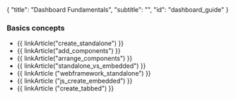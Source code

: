 <meta>
{
	"title": "Dashboard Fundamentals",
	"subtitle": "",
	"id": "dashboard_guide"
}
</meta>

### Basics concepts

* {{ linkArticle("create_standalone") }}
* {{ linkArticle("add_components") }}
* {{ linkArticle("arrange_components") }}
* {{ linkArticle("standalone_vs_embedded") }}
* {{ linkArticle ("webframework_standalone") }}
* {{ linkArticle ("js_create_embedded") }}
* {{ linkArticle ("create_tabbed") }}